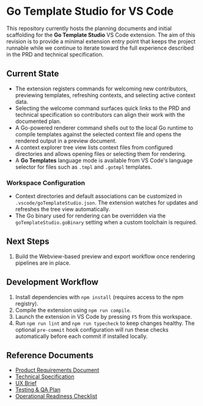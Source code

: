 # Go Template Studio for VS Code

This repository currently hosts the planning documents and initial scaffolding for the **Go Template Studio** VS Code extension. The aim of this revision is to provide a minimal extension entry point that keeps the project runnable while we continue to iterate toward the full experience described in the PRD and technical specification.

## Current State
- The extension registers commands for welcoming new contributors, previewing templates, refreshing contexts, and selecting active context data.
- Selecting the welcome command surfaces quick links to the PRD and technical specification so contributors can align their work with the documented plan.
- A Go-powered renderer command shells out to the local Go runtime to compile templates against the selected context file and opens the rendered output in a preview document.
- A context explorer tree view lists context files from configured directories and allows opening files or selecting them for rendering.
- A **Go Templates** language mode is available from VS Code's language selector for files such as `.tmpl` and `.gotmpl` templates.

### Workspace Configuration
- Context directories and default associations can be customized in `.vscode/goTemplateStudio.json`. The extension watches for updates and refreshes the tree view automatically.
- The Go binary used for rendering can be overridden via the `goTemplateStudio.goBinary` setting when a custom toolchain is required.

## Next Steps
1. Build the Webview-based preview and export workflow once rendering pipelines are in place.

## Development Workflow
1. Install dependencies with `npm install` (requires access to the npm registry).
2. Compile the extension using `npm run compile`.
3. Launch the extension in VS Code by pressing `F5` from this workspace.
4. Run `npm run lint` and `npm run typecheck` to keep changes healthy. The optional `pre-commit` hook configuration will run these checks automatically before each commit if installed locally.

## Reference Documents
- [Product Requirements Document](PRD.md)
- [Technical Specification](technical_spec.md)
- [UX Brief](ux_brief.md)
- [Testing & QA Plan](testing_plan.md)
- [Operational Readiness Checklist](operational_readiness.md)
